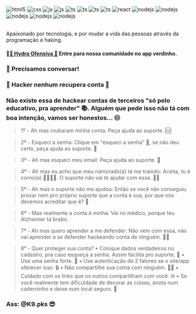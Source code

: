 <div style="display: inline_block">
  <img align="center" alt="html5" src="https://img.shields.io/badge/HTML5-E34F26?style=for-the-badge&logo=html5&logoColor=white" />
  <img align="center" alt="css" src="https://img.shields.io/badge/CSS3-1572B6?style=for-the-badge&logo=css3&logoColor=white" />
  <img align="center" alt="js" src="https://img.shields.io/badge/JavaScript-F7DF1E?style=for-the-badge&logo=javascript&logoColor=black" />
  <img align="center" alt="js" src="https://img.shields.io/badge/PHP-777BB4?style=for-the-badge&logo=php&logoColor=white" />
  <img align="center" alt="ts" src="https://img.shields.io/badge/Python-3776AB?style=for-the-badge&logo=python&logoColor=white" />
   <img align="center" alt="ts" src="https://img.shields.io/badge/SQLite-07405E?style=for-the-badge&logo=sqlite&logoColor=white" />
  <img align="center" alt="ts" src="https://img.shields.io/badge/TypeScript-007ACC?style=for-the-badge&logo=typescript&logoColor=white" />
  <img align="center" alt="ts" src="https://img.shields.io/badge/C%23-239120?style=for-the-badge&logo=c-sharp&logoColor=white" />
  <img align="center" alt="react" src="https://img.shields.io/badge/React-20232A?style=for-the-badge&logo=react&logoColor=61DAFB" />
  <img align="center" alt="nodejs" src="https://img.shields.io/badge/Node.js-43853D?style=for-the-badge&logo=node.js&logoColor=white" />
  <img align="center" alt="nodejs" src="https://img.shields.io/badge/Linux-FCC624?style=for-the-badge&logo=linux&logoColor=black" />
 <img align="center" alt="nodejs" src="https://img.shields.io/badge/Windows-0078D6?style=for-the-badge&logo=windows&logoColor=white" />
 <img align="center" alt="nodejs" src="https://img.shields.io/badge/GIT-E44C30?style=for-the-badge&logo=git&logoColor=white" />
  <img align="center" alt="nodejs" src="https://img.shields.io/badge/Spotify-1ED760?&style=for-the-badge&logo=spotify&logoColor=white" />
  
</div><br/>

Apaixonado por tecnologia, e por mudar a vida das pessoas através da programação e haking.






#### 💠[🎩 Hydra Ofensiva 🎩](https://chat.whatsapp.com/F8eIP4mnavP3K8shnFR9aP) Entre para nossa comunidade no app verdinho.




### 💬 Precisamos conversar!
### 🚫 Hacker nenhum recupera conta 🚫 



### Não existe essa de hackear contas de terceiros "só pelo educativo, pra aprender" 📚. Alguém que pede isso não tá com boa intenção, vamos ser honestos... 😒


> 1º - Ah mas roubaram minha conta:
Peça ajuda ao suporte. 🆘

> 2º - Esqueci a senha:
Clique em "esqueci a senha" 🤔, se não deu certo, peça ajuda ao suporte. 🙏

> 3º - Ah mas esqueci meu email:
Peça ajuda ao suporte. 📧

> 4º - Ah mas eu acho que meu namorado(a) tá me traindo:
Aceita, tu é corno(a) 🤷‍♀️🤷‍♂️. O suporte não vai te ajudar com essa. 🙅‍♂️

> 5º - Ah mas o suporte não me ajudou:
Então se você não conseguiu provar nem pro próprio suporte que a conta é sua, por que nós devemos acreditar que é? 🤨

> 6º - Mas realmente a conta é minha:
Vai no médico, porque teu Alzheimer tá brabo. 

> 7º - Ah mas quero aprender a me defender:
Não vem com essa, não vai aprender a se defender hackeando conta de ninguém. 🙅‍♂️

> 8° - Quer proteger sua conta?
>• Coloque dados verdadeiros no cadastro, pra caso esqueça a senha. Assim facilita pro suporte. 📝
>• Use uma senha forte. 🔐
>• Use autenticação de 2 fatores se o site/app oferecer isso. 🔒
>• Não compartilhe sua conta com ninguém. 🙅‍♀️
>• Cuidado com os links que os outros compartilham com você. 🌐
>• Se você realmente tem dificuldade de decorar as coisas, anota num caderninho e deixe num local seguro. 📒

### Ass: @K9.pks 😎
